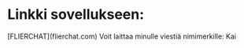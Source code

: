 <h1>Linkki sovellukseen:</h1>
[FLIERCHAT](flierchat.com)
<hi>Voit laittaa minulle viestiä nimimerkille: Kai</hi>
